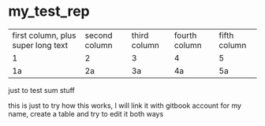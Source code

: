 # my\_test\_rep

|              |               |              |               |              |
| ------------ | ------------- | ------------ | ------------- | ------------ |
| first column, plus super long text | second column | third column | fourth column | fifth column |
| 1            | 2             | 3            | 4             | 5            |
| 1a           | 2a            | 3a           | 4a            | 5a           |

just to test sum stuff

this is just to try how this works, I will link it with gitbook account for my name, create a table and try to edit it both ways
